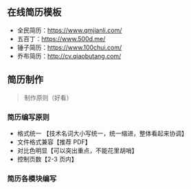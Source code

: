 ## 在线简历模板

- 全民简历：https://www.qmjianli.com/
- 五百丁：https://www.500d.me/
- 锤子简历：https://www.100chui.com/
- 乔布简历：http://cv.qiaobutang.com/

## 简历制作

> 制作原则（好看）

### 简历编写原则

- 格式统一 【技术名词大小写统一，统一缩进，整体看起来协调】
- 文件格式兼容【推荐 PDF】
- 对比色明显【可以突出重点，不能花里胡哨】
- 控制页数【2-3 页内】

### 简历各模块编写

